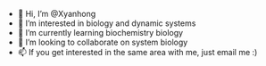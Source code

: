 - 👋 Hi, I’m @Xyanhong
- 👀 I’m interested in biology and dynamic systems
- 🌱 I’m currently learning biochemistry biology
- 💞️ I’m looking to collaborate on system biology
- 📫 If you get interested in the same area with me, just email me :)

<!---
Xyanhong/Xyanhong is a ✨ special ✨ repository because its `README.md` (this file) appears on your GitHub profile.
You can click the Preview link to take a look at your changes.
--->

